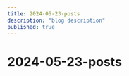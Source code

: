 ```yaml
---
title: 2024-05-23-posts
description: "blog description"
published: true
---
```


# 2024-05-23-posts

